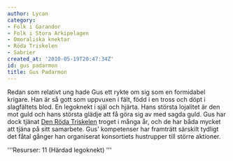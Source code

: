 ```yaml
---
author: Lycan
category:
- Folk i Garandor
- Folk i Stora Arkipelagen
- Omoraliska knektar
- Röda Triskelen
- Sabrier
created_at: '2010-05-19T20:47:34Z'
id: gus padarmon
title: Gus Padarmon
---
```

Redan som relativt ung hade Gus ett rykte om sig som en formidabel krigare. Han är så gott som uppvuxen i fält, född i en tross och döpt i slagfältets blod. En legoknekt i själ och hjärta. Hans största lojalitet är den mot guld och hans största glädje att få göra sig av med sagda guld. Gus har dock tjänat [Den Röda Triskelen] troget i många år, och de har båda mycket att tjäna på sitt samarbete. Gus' kompetenser har framträtt särskilt tydligt det fåtal gånger han organiserat konsortiets hustrupper till större aktioner.

'''Resurser: 11 (Härdad legoknekt) '''

  [Den Röda Triskelen]: Den_Röda_Triskelen